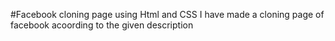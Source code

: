 #Facebook cloning page using Html and CSS
I have made a cloning page of facebook acoording to the given description 
